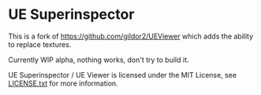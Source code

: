 # UE Superinspector
This is a fork of https://github.com/gildor2/UEViewer which adds the ability to replace textures.

Currently WIP alpha, nothing works, don't try to build it.

UE Superinspector / UE Viewer is licensed under the MIT License, see [LICENSE.txt](https://github.com/gildor2/UEViewer/blob/master/LICENSE.txt) for more information.
